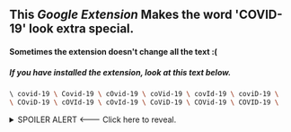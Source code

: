## This *Google Extension* Makes the word 'COVID-19' look extra special.
#### Sometimes the extension doesn't change all the text :(



##### If you have installed the extension, look at this text below.

```sh
\ covid-19 \ Covid-19 \ cOvid-19 \ coVid-19 \ covId-19 \ coviD-19 \
\ COviD-19 \ cOVId-19 \ cOvId-19 \ CoViD-19 \ COVid-19 \ COVID-19 \
```

<details>
  <summary>SPOILER ALERT <--- Click here to reveal.</summary>
  
![N|Solid](https://github.com/SuperPieter/Better-COVID-19/blob/master/covid-19.png)
  
</details>
